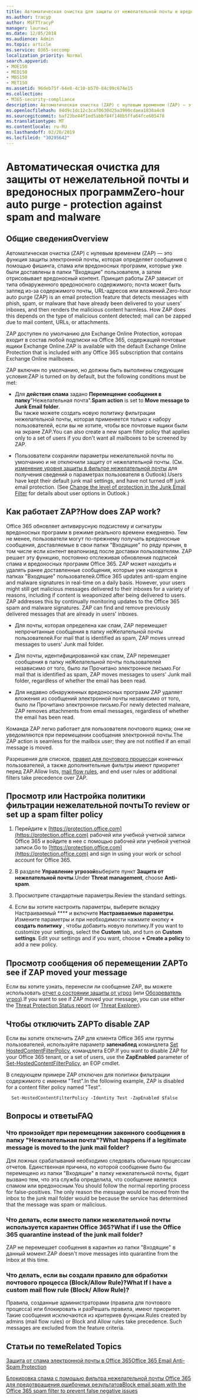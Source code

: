```yaml
---
title: Автоматическая очистка для защиты от нежелательной почты и вредоносных программ
ms.author: tracyp
author: MSFTTracyP
manager: laurawi
ms.date: 12/05/2018
ms.audience: Admin
ms.topic: article
ms.service: O365-seccomp
localization_priority: Normal
search.appverid:
- MOE150
- MED150
- MBS150
- MET150
ms.assetid: 96deb75f-64e8-4c10-b570-84c99c674e15
ms.collection:
- M365-security-compliance
description: Автоматическая очистка (ZAP) с нулевым временем (ZAP) — это функция защиты электронной почты, которая обнаруживает сообщения с нежелательной почтой или вредоносной программой, которая уже доставляется в ящики "Входящие" пользователя, а затем отрисовывает вредоносный контент. Принцип работы ZAP зависит от типа обнаруженного вредоносного содержимого.
ms.openlocfilehash: 84d9c1dc12c3caf0630d25a3980cdaea1830a4c0
ms.sourcegitcommit: baf23be44f1ed5abbf84f140b5ffa64fce605478
ms.translationtype: MT
ms.contentlocale: ru-RU
ms.lasthandoff: 02/26/2019
ms.locfileid: "30295642"
---
```

# <a name="zero-hour-auto-purge---protection-against-spam-and-malware"></a><span data-ttu-id="79fdd-104">Автоматическая очистка для защиты от нежелательной почты и вредоносных программ</span><span class="sxs-lookup"><span data-stu-id="79fdd-104">Zero-hour auto purge - protection against spam and malware</span></span>

## <a name="overview"></a><span data-ttu-id="79fdd-105">Общие сведения</span><span class="sxs-lookup"><span data-stu-id="79fdd-105">Overview</span></span>

<span data-ttu-id="79fdd-p102">Автоматическая очистка (ZAP) с нулевым временем (ZAP) — это функция защиты электронной почты, которая определяет сообщения с помощью фишинга, спама или вредоносных программ, которые уже были доставлены в папки "Входящие" пользователя, а затем отрисовывает вредоносный контент. Принцип работы ZAP зависит от типа обнаруженного вредоносного содержимого; почта может быть заппед из-за содержимого почты, URL-адресов или вложений.</span><span class="sxs-lookup"><span data-stu-id="79fdd-p102">Zero-hour auto purge (ZAP) is an email protection feature that detects messages with phish, spam, or malware that have already been delivered to your users' inboxes, and then renders the malicious content harmless. How ZAP does this depends on the type of malicious content detected; mail can be zapped due to mail content, URLs, or attachments.</span></span>
  
<span data-ttu-id="79fdd-108">ZAP доступен по умолчанию для Exchange Online Protection, которая входит в состав любой подписки на Office 365, содержащей почтовые ящики Exchange Online.</span><span class="sxs-lookup"><span data-stu-id="79fdd-108">ZAP is available with the default Exchange Online Protection that is included with any Office 365 subscription that contains Exchange Online mailboxes.</span></span>

<span data-ttu-id="79fdd-109">ZAP включен по умолчанию, но должны быть выполнены следующие условия:</span><span class="sxs-lookup"><span data-stu-id="79fdd-109">ZAP is turned on by default, but the following conditions must be met:</span></span>
  
- <span data-ttu-id="79fdd-110">Для **действия спама** задано **Перемещение сообщения в папку**"Нежелательная почта".</span><span class="sxs-lookup"><span data-stu-id="79fdd-110">**Spam action** is set to **Move message to Junk Email folder**.</span></span> <br/><span data-ttu-id="79fdd-111">Вы также можете создать новую политику фильтрации нежелательной почты, которая применяется только к набору пользователей, если вы не хотите, чтобы все почтовые ящики были на экране ZAP.</span><span class="sxs-lookup"><span data-stu-id="79fdd-111">You can also create a new spam filter policy that applies only to a set of users if you don't want all mailboxes to be screened by ZAP.</span></span>

- <span data-ttu-id="79fdd-p103">Пользователи сохраняли параметры нежелательной почты по умолчанию и не отключили защиту от нежелательной почты. (См. [изменение уровня защиты в фильтре нежелательной почты](https://support.office.com/article/change-the-level-of-protection-in-the-junk-email-filter-e89c12d8-9d61-4320-8c57-d982c8d52f6b) для получения сведений о параметрах пользователя в Outlook).</span><span class="sxs-lookup"><span data-stu-id="79fdd-p103">Users have kept their default junk mail settings, and have not turned off junk email protection. (See [Change the level of protection in the Junk Email Filter](https://support.office.com/article/change-the-level-of-protection-in-the-junk-email-filter-e89c12d8-9d61-4320-8c57-d982c8d52f6b) for details about user options in Outlook.)</span></span> 
  
## <a name="how-does-zap-work"></a><span data-ttu-id="79fdd-114">Как работает ZAP?</span><span class="sxs-lookup"><span data-stu-id="79fdd-114">How does ZAP work?</span></span>

<span data-ttu-id="79fdd-p104">Office 365 обновляет антивирусную подсистему и сигнатуры вредоносных программ в режиме реального времени ежедневно. Тем не менее, пользователи могут по-прежнему получать вредоносные сообщения, доставляемые в свои папки "Входящие" по ряду причин, в том числе если контент веапонизед после доставки пользователям. ZAP решает эту функцию, постоянно отслеживая обновления подписей спама и вредоносных программ Office 365. ZAP может находить и удалять ранее доставленные сообщения, которые уже находятся в папках "Входящие" пользователей.</span><span class="sxs-lookup"><span data-stu-id="79fdd-p104">Office 365 updates anti-spam engine and malware signatures in real-time on a daily basis. However, your users might still get malicious messages delivered to their inboxes for a variety of reasons, including if content is weaponized after being delivered to users. ZAP addresses this by continually monitoring updates to the Office 365 spam and malware signatures. ZAP can find and remove previously delivered messages that are already in users' inboxes.</span></span> 

- <span data-ttu-id="79fdd-119">Для почты, которая определена как спам, ZAP перемещает непрочитанные сообщения в папку неЖелательной почты пользователей.</span><span class="sxs-lookup"><span data-stu-id="79fdd-119">For mail that is identified as spam, ZAP moves unread messages to users' Junk mail folder.</span></span> 

- <span data-ttu-id="79fdd-120">Для почты, идентифицированной как спам, ZAP перемещает сообщения в папку неЖелательной почты пользователей независимо от того, было ли Прочитано электронное письмо.</span><span class="sxs-lookup"><span data-stu-id="79fdd-120">For mail that is identified as spam, ZAP moves messages to users' Junk mail folder, regardless of whether the email has been read.</span></span>

- <span data-ttu-id="79fdd-121">Для недавно обнаруженных вредоносных программ ZAP удаляет вложения из сообщений электронной почты независимо от того, было ли Прочитано электронное письмо.</span><span class="sxs-lookup"><span data-stu-id="79fdd-121">For newly detected malware, ZAP removes attachments from email messages, regardless of whether the email has been read.</span></span> 
  
<span data-ttu-id="79fdd-122">Команда ZAP легко работает для пользователя почтового ящика; они не уведомляются при перемещении сообщения электронной почты.</span><span class="sxs-lookup"><span data-stu-id="79fdd-122">The ZAP action is seamless for the mailbox user; they are not notified if an email message is moved.</span></span>
  
<span data-ttu-id="79fdd-123">Разрешения для списков, [правил для почтового процесса](https://go.microsoft.com/fwlink/p/?LinkId=722755)и конечных пользователей, а также дополнительные фильтры имеют приоритет перед ZAP.</span><span class="sxs-lookup"><span data-stu-id="79fdd-123">Allow lists, [mail flow rules](https://go.microsoft.com/fwlink/p/?LinkId=722755), and end user rules or additional filters take precedence over ZAP.</span></span>
  
## <a name="to-review-or-set-up-a-spam-filter-policy"></a><span data-ttu-id="79fdd-124">Просмотр или Настройка политики фильтрации нежелательной почты</span><span class="sxs-lookup"><span data-stu-id="79fdd-124">To review or set up a spam filter policy</span></span>
  
1. <span data-ttu-id="79fdd-125">Перейдите к [https://protection.office.com](https://protection.office.com) рабочей или учебной учетной записи Office 365 и войдите в нее с помощью рабочей или учебной учетной записи.</span><span class="sxs-lookup"><span data-stu-id="79fdd-125">Go to [https://protection.office.com](https://protection.office.com) and sign in using your work or school account for Office 365.</span></span>

2. <span data-ttu-id="79fdd-126">В разделе **Управление угрозой**выберите пункт **Защита от нежелательной почты**.</span><span class="sxs-lookup"><span data-stu-id="79fdd-126">Under **Threat management**, choose **Anti-spam**.</span></span>

3. <span data-ttu-id="79fdd-127">Просмотрите стандартные параметры.</span><span class="sxs-lookup"><span data-stu-id="79fdd-127">Review the standard settings.</span></span> 

4. <span data-ttu-id="79fdd-p105">Если вы хотите настроить параметры, выберите вкладку Настраиваемый \*\*\*\* и включите **Настраиваемые параметры**. Измените параметры и при необходимости нажмите кнопку **+ создать политику** , чтобы добавить новую политику.</span><span class="sxs-lookup"><span data-stu-id="79fdd-p105">If you want to customize your settings, select the **Custom** tab, and turn on **Custom settings**. Edit your settings and if you want, choose **+ Create a policy** to add a new policy.</span></span> 
    
## <a name="to-see-if-zap-moved-your-message"></a><span data-ttu-id="79fdd-130">Просмотр сообщения об перемещении ZAP</span><span class="sxs-lookup"><span data-stu-id="79fdd-130">To see if ZAP moved your message</span></span>

<span data-ttu-id="79fdd-131">Если вы хотите узнать, перенесли ли сообщение ZAP, вы можете использовать [отчет о состоянии защиты от угроз](view-email-security-reports.md#threat-protection-status-report) (или [Обозреватель угроз](use-explorer-in-security-and-compliance.md)).</span><span class="sxs-lookup"><span data-stu-id="79fdd-131">If you want to see if ZAP moved your message, you can use either the [Threat Protection Status report](view-email-security-reports.md#threat-protection-status-report) (or [Threat Explorer](use-explorer-in-security-and-compliance.md)).</span></span>
    
## <a name="to-disable-zap"></a><span data-ttu-id="79fdd-132">Чтобы отключить ZAP</span><span class="sxs-lookup"><span data-stu-id="79fdd-132">To disable ZAP</span></span>
  
<span data-ttu-id="79fdd-133">Если вы хотите отключить ZAP для клиента Office 365 или группы пользователей, используйте параметр **запенаблед** командлета [Set HostedContentFilterPolicy](https://go.microsoft.com/fwlink/p/?LinkId=722758), командлета EOP.</span><span class="sxs-lookup"><span data-stu-id="79fdd-133">If you want to disable ZAP for your Office 365 tenant, or a set of users, use the **ZapEnabled** parameter of [Set-HostedContentFilterPolicy](https://go.microsoft.com/fwlink/p/?LinkId=722758), an EOP cmdlet.</span></span>
    
<span data-ttu-id="79fdd-134">В следующем примере ZAP отключен для политики фильтрации содержимого с именем "Test".</span><span class="sxs-lookup"><span data-stu-id="79fdd-134">In the following example, ZAP is disabled for a content filter policy named "Test".</span></span>
    
```
  Set-HostedContentFilterPolicy -Identity Test -ZapEnabled $false
```

## <a name="faq"></a><span data-ttu-id="79fdd-135">Вопросы и ответы</span><span class="sxs-lookup"><span data-stu-id="79fdd-135">FAQ</span></span>

### <a name="what-happens-if-a-legitimate-message-is-moved-to-the-junk-mail-folder"></a><span data-ttu-id="79fdd-136">Что произойдет при перемещении законного сообщения в папку "Нежелательная почта"?</span><span class="sxs-lookup"><span data-stu-id="79fdd-136">What happens if a legitimate message is moved to the junk mail folder?</span></span>
  
<span data-ttu-id="79fdd-p106">Для ложных срабатываний необходимо следовать обычным процессам отчетов. Единственная причина, по которой сообщение было бы перемещено из папки "Входящие" в папку нежелательной почты, будет вызвано тем, что эта служба определила, что сообщение является спамом или вредоносным.</span><span class="sxs-lookup"><span data-stu-id="79fdd-p106">You should follow the normal reporting process for false-positives. The only reason the message would be moved from the inbox to the junk mail folder would be because the service has determined that the message was spam or malicious.</span></span>
  
### <a name="what-if-i-use-the-office-365-quarantine-instead-of-the-junk-mail-folder"></a><span data-ttu-id="79fdd-139">Что делать, если вместо папки нежелательной почты используется карантин Office 365?</span><span class="sxs-lookup"><span data-stu-id="79fdd-139">What if I use the Office 365 quarantine instead of the junk mail folder?</span></span>
  
<span data-ttu-id="79fdd-140">ZAP не перемещает сообщения в карантин из папки "Входящие" в данный момент.</span><span class="sxs-lookup"><span data-stu-id="79fdd-140">ZAP doesn't move messages into quarantine from the Inbox at this time.</span></span>
  
### <a name="what-if-i-have-a-custom-mail-flow-rule-block-allow-rule"></a><span data-ttu-id="79fdd-141">Что делать, если вы создали правило для обработки почтового процесса (Block/Allow Rule)?</span><span class="sxs-lookup"><span data-stu-id="79fdd-141">What If I have a custom mail flow rule (Block/ Allow Rule)?</span></span>
  
<span data-ttu-id="79fdd-p107">Правила, созданные администраторами (правила для почтового процесса) или блокировать и разРешать правила, имеют приоритет. Такие сообщения исключаются из критериев функции.</span><span class="sxs-lookup"><span data-stu-id="79fdd-p107">Rules created by admins (mail flow rules) or Block and Allow rules take precedence. Such messages are excluded from the feature criteria.</span></span>
  
## <a name="related-topics"></a><span data-ttu-id="79fdd-144">Статьи по теме</span><span class="sxs-lookup"><span data-stu-id="79fdd-144">Related Topics</span></span>

[<span data-ttu-id="79fdd-145">Защита от спама электронной почты в Office 365</span><span class="sxs-lookup"><span data-stu-id="79fdd-145">Office 365 Email Anti-Spam Protection</span></span>](anti-spam-protection.md)
  
[<span data-ttu-id="79fdd-146">Блокировка спама с помощью фильтра нежелательной почты Office 365 для предотвращения ошибочных результатов</span><span class="sxs-lookup"><span data-stu-id="79fdd-146">Block email spam with the Office 365 spam filter to prevent false negative issues</span></span>](reduce-spam-email.md)
  

